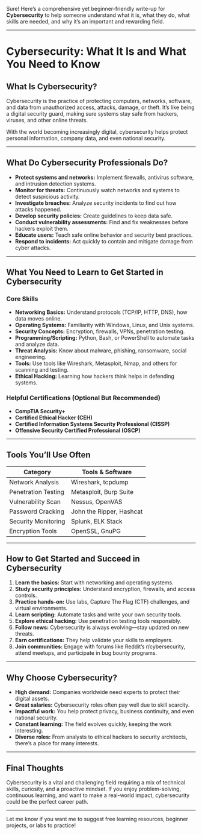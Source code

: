 Sure! Here’s a comprehensive yet beginner-friendly write-up for **Cybersecurity** to help someone understand what it is, what they do, what skills are needed, and why it’s an important and rewarding field.

---

# Cybersecurity: What It Is and What You Need to Know

## What Is Cybersecurity?

Cybersecurity is the practice of protecting computers, networks, software, and data from unauthorized access, attacks, damage, or theft. It’s like being a digital security guard, making sure systems stay safe from hackers, viruses, and other online threats.

With the world becoming increasingly digital, cybersecurity helps protect personal information, company data, and even national security.

---

## What Do Cybersecurity Professionals Do?

* **Protect systems and networks:** Implement firewalls, antivirus software, and intrusion detection systems.
* **Monitor for threats:** Continuously watch networks and systems to detect suspicious activity.
* **Investigate breaches:** Analyze security incidents to find out how attacks happened.
* **Develop security policies:** Create guidelines to keep data safe.
* **Conduct vulnerability assessments:** Find and fix weaknesses before hackers exploit them.
* **Educate users:** Teach safe online behavior and security best practices.
* **Respond to incidents:** Act quickly to contain and mitigate damage from cyber attacks.

---

## What You Need to Learn to Get Started in Cybersecurity

### Core Skills

* **Networking Basics:** Understand protocols (TCP/IP, HTTP, DNS), how data moves online.
* **Operating Systems:** Familiarity with Windows, Linux, and Unix systems.
* **Security Concepts:** Encryption, firewalls, VPNs, penetration testing.
* **Programming/Scripting:** Python, Bash, or PowerShell to automate tasks and analyze data.
* **Threat Analysis:** Know about malware, phishing, ransomware, social engineering.
* **Tools:** Use tools like Wireshark, Metasploit, Nmap, and others for scanning and testing.
* **Ethical Hacking:** Learning how hackers think helps in defending systems.

### Helpful Certifications (Optional But Recommended)

* **CompTIA Security+**
* **Certified Ethical Hacker (CEH)**
* **Certified Information Systems Security Professional (CISSP)**
* **Offensive Security Certified Professional (OSCP)**

---

## Tools You’ll Use Often

| Category            | Tools & Software         |
| ------------------- | ------------------------ |
| Network Analysis    | Wireshark, tcpdump       |
| Penetration Testing | Metasploit, Burp Suite   |
| Vulnerability Scan  | Nessus, OpenVAS          |
| Password Cracking   | John the Ripper, Hashcat |
| Security Monitoring | Splunk, ELK Stack        |
| Encryption Tools    | OpenSSL, GnuPG           |

---

## How to Get Started and Succeed in Cybersecurity

1. **Learn the basics:** Start with networking and operating systems.
2. **Study security principles:** Understand encryption, firewalls, and access controls.
3. **Practice hands-on:** Use labs, Capture The Flag (CTF) challenges, and virtual environments.
4. **Learn scripting:** Automate tasks and write your own security tools.
5. **Explore ethical hacking:** Use penetration testing tools responsibly.
6. **Follow news:** Cybersecurity is always evolving—stay updated on new threats.
7. **Earn certifications:** They help validate your skills to employers.
8. **Join communities:** Engage with forums like Reddit’s r/cybersecurity, attend meetups, and participate in bug bounty programs.

---

## Why Choose Cybersecurity?

* **High demand:** Companies worldwide need experts to protect their digital assets.
* **Great salaries:** Cybersecurity roles often pay well due to skill scarcity.
* **Impactful work:** You help protect privacy, business continuity, and even national security.
* **Constant learning:** The field evolves quickly, keeping the work interesting.
* **Diverse roles:** From analysts to ethical hackers to security architects, there’s a place for many interests.

---

## Final Thoughts

Cybersecurity is a vital and challenging field requiring a mix of technical skills, curiosity, and a proactive mindset. If you enjoy problem-solving, continuous learning, and want to make a real-world impact, cybersecurity could be the perfect career path.

---

Let me know if you want me to suggest free learning resources, beginner projects, or labs to practice!
